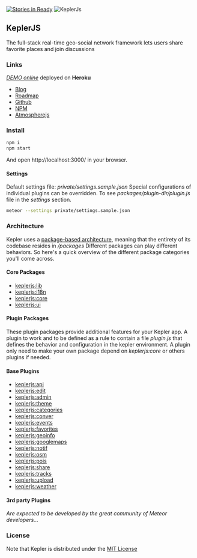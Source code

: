 [![Stories in Ready](https://badge.waffle.io/Keplerjs/Kepler.png?label=ready&title=Ready)](https://waffle.io/Keplerjs/Kepler?utm_source=badge)
![KeplerJs](./keplerjs.png) 

## KeplerJS

The full-stack real-time geo-social network framework
lets users share favorite places and join discussions

### Links

*[DEMO online](https://keplerjs.herokuapp.com/)* deployed on **Heroku**

* [Blog](https://keplerjs.tumblr.com/)
* [Roadmap](https://trello.com/b/FBK72QEJ/keplerjs-roadmap)
* [Github](https://github.com/Keplerjs)
* [NPM](https://www.npmjs.com/org/keplerjs)
* [Atmospherejs](https://atmospherejs.com/keplerjs)

### Install

```sh
npm i
npm start
```

And open http://localhost:3000/ in your browser.

#### Settings
Default settings file: *private/settings.sample.json*
Special configurations of individual plugins can be overridden.
To see *packages/plugin-dir/plugin.js* file in the *settings* section.

```sh
meteor --settings private/settings.sample.json 
```

### Architecture

Kepler uses a [package-based architecture](http://experimentsinmeteor.com/package-based-architecture/), meaning that the entirety of its codebase resides in */packages*
Different packages can play different behaviors. So here's a quick overview of the different package categories you'll come across. 

#### Core Packages

* [keplerjs:lib](packages/keplerjs-lib)
* [keplerjs:i18n](packages/keplerjs-i18n)
* [keplerjs:core](packages/keplerjs-core)
* [keplerjs:ui](packages/keplerjs-ui)

#### Plugin Packages

These plugin packages provide additional features for your Kepler app.
A plugin to work and to be defined as a rule to contain a file *plugin.js* that defines the behavior and configuration in the kepler environment.
A plugin only need to make your own package depend on *keplerjs:core* or others plugins if needed.

#### Base Plugins

* [keplerjs:api](packages/keplerjs-api)
* [keplerjs:edit](packages/keplerjs-edit)
* [keplerjs:admin](packages/keplerjs-admin)
* [keplerjs:theme](packages/keplerjs-theme)
* [keplerjs:categories](packages/keplerjs-categories)
* [keplerjs:conver](packages/keplerjs-conver)
* [keplerjs:events](packages/keplerjs-events)
* [keplerjs:favorites](packages/keplerjs-favorites)
* [keplerjs:geoinfo](packages/keplerjs-geoinfo)
* [keplerjs:googlemaps](packages/keplerjs-googlemaps)
* [keplerjs:notif](packages/keplerjs-notif)
* [keplerjs:osm](packages/keplerjs-osm)
* [keplerjs:pois](packages/keplerjs-pois)
* [keplerjs:share](packages/keplerjs-share)
* [keplerjs:tracks](packages/keplerjs-tracks)
* [keplerjs:upload](packages/keplerjs-upload)
* [keplerjs:weather](packages/keplerjs-weather)

####  3rd party Plugins

*Are expected to be developed by the great community of Meteor developers...*

### License
Note that Kepler is distributed under the [MIT License](http://opensource.org/licenses/MIT)
